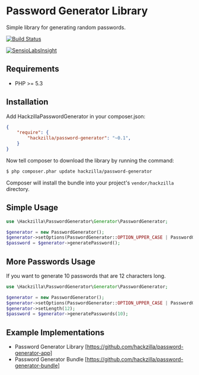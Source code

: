 Password Generator Library
==========================

Simple library for generating random passwords.

[![Build Status](https://travis-ci.org/hackzilla/password-generator.png?branch=master)](https://travis-ci.org/hackzilla/password-generator)

[![SensioLabsInsight](https://insight.sensiolabs.com/projects/dd072918-d39c-4bd8-bbf0-f9928acee31e/big.png)](https://insight.sensiolabs.com/projects/dd072918-d39c-4bd8-bbf0-f9928acee31e)

Requirements
------------

* PHP >= 5.3

Installation
------------

Add HackzillaPasswordGenerator in your composer.json:

```json
{
    "require": {
        "hackzilla/password-generator": "~0.1",
    }
}
```

Now tell composer to download the library by running the command:

``` bash
$ php composer.phar update hackzilla/password-generator
```

Composer will install the bundle into your project's `vendor/hackzilla` directory.


Simple Usage
------------

```php
use \Hackzilla\PasswordGenerator\Generator\PasswordGenerator;

$generator = new PasswordGenerator();
$generator->setOptions(PasswordGenerator::OPTION_UPPER_CASE | PasswordGenerator::OPTION_LOWER_CASE | PasswordGenerator::OPTION_NUMBERS);
$password = $generator->generatePassword();
```


More Passwords Usage
------------

If you want to generate 10 passwords that are 12 characters long.

```php
use \Hackzilla\PasswordGenerator\Generator\PasswordGenerator;

$generator = new PasswordGenerator();
$generator->setOptions(PasswordGenerator::OPTION_UPPER_CASE | PasswordGenerator::OPTION_LOWER_CASE | PasswordGenerator::OPTION_NUMBERS);
$generator->setLength(12);
$password = $generator->generatePasswords(10);
```


Example Implementations
-----------------------

* Password Generator Library [https://github.com/hackzilla/password-generator-app]
* Password Generator Bundle [https://github.com/hackzilla/password-generator-bundle]
